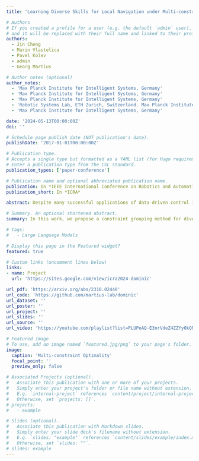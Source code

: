 ```yaml
---
title: 'Learning Diverse Skills for Local Navigation under Multi-constraint Optimality'

# Authors
# If you created a profile for a user (e.g. the default `admin` user), write the username (folder name) here
# and it will be replaced with their full name and linked to their profile.
authors:
  - Jin Cheng
  - Marin Vlastelica
  - Pavel Kolev
  - admin
  - Georg Martius

# Author notes (optional)
author_notes:
  - 'Max Planck Institute for Intelligent Systems, Germany'
  - 'Max Planck Institute for Intelligent Systems, Germany'
  - 'Max Planck Institute for Intelligent Systems, Germany'
  - 'Robotic Systems Lab, ETH Zurich, Switzerland. Max Planck Institute for Intelligent Systems, Germany'
  - 'Max Planck Institute for Intelligent Systems, Germany'

date: '2024-05-13T00:00:00Z'
doi: ''

# Schedule page publish date (NOT publication's date).
publishDate: '2017-01-01T00:00:00Z'

# Publication type.
# Accepts a single type but formatted as a YAML list (for Hugo requirements).
# Enter a publication type from the CSL standard.
publication_types: ['paper-conference']

# Publication name and optional abbreviated publication name.
publication: In *IEEE International Conference on Robotics and Automation*
publication_short: In *ICRA*

abstract: Despite many successful applications of data-driven control in robotics, extracting meaningful diverse behaviors remains a challenge. Typically, task performance needs to be compromised in order to achieve diversity. In many scenarios, task requirements are specified as a multitude of reward terms, each requiring a different trade-off. In this work, we take a constrained optimization viewpoint on the quality-diversity trade-off and show that we can obtain diverse policies while imposing constraints on their value functions which are defined through distinct rewards. In line with previous work, further control of the diversity level can be achieved through an attract-repel reward term motivated by the Van der Waals force. We demonstrate the effectiveness of our method on a local navigation task where a quadruped robot needs to reach the target within a finite horizon. Finally, our trained policies transfer well to the real 12-DoF quadruped robot, Solo12, and exhibit diverse agile behaviors with successful obstacle traversal.

# Summary. An optional shortened abstract.
summary: In this work, we propose a constraint grouping method for diversity optimization maintaining near optimality.

# tags:
#   - Large Language Models

# Display this page in the Featured widget?
featured: true

# Custom links (uncomment lines below)
links:
- name: Project
  url: 'https://sites.google.com/view/icra2024-dominic'

url_pdf: 'https://arxiv.org/abs/2310.02440'
url_code: 'https://github.com/martius-lab/dominic'
url_dataset: ''
url_poster: ''
url_project: ''
url_slides: ''
url_source: ''
url_video: 'https://youtube.com/playlist?list=PLUPeAQ-E3nrVdeZ4ZZYy0kQNX3pb4szJL&feature=shared'

# Featured image
# To use, add an image named `featured.jpg/png` to your page's folder.
image:
  caption: 'Multi-constraint Optimality'
  focal_point: ''
  preview_only: false

# Associated Projects (optional).
#   Associate this publication with one or more of your projects.
#   Simply enter your project's folder or file name without extension.
#   E.g. `internal-project` references `content/project/internal-project/index.md`.
#   Otherwise, set `projects: []`.
# projects:
#   - example

# Slides (optional).
#   Associate this publication with Markdown slides.
#   Simply enter your slide deck's filename without extension.
#   E.g. `slides: "example"` references `content/slides/example/index.md`.
#   Otherwise, set `slides: ""`.
# slides: example
---
```


<!-- {{% callout note %}}
Click the _Cite_ button above to demo the feature to enable visitors to import publication metadata into their reference management software.
{{% /callout %}}

{{% callout note %}}
Create your slides in Markdown - click the _Slides_ button to check out the example.
{{% /callout %}}

Add the publication's **full text** or **supplementary notes** here. You can use rich formatting such as including [code, math, and images](https://docs.hugoblox.com/content/writing-markdown-latex/). -->
